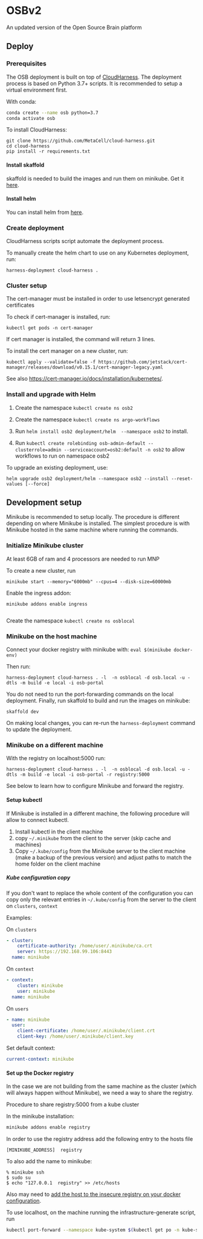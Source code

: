 # OSBv2

An updated version of the Open Source Brain platform

## Deploy

### Prerequisites

The OSB deployment is built on top of [CloudHarness](https://github.com/MetaCell/cloud-harness).
The deployment process is based on Python 3.7+ scripts. It is recommended to setup a virtual 
environment first.

With conda: 
```bash
conda create --name osb python=3.7
conda activate osb
```

To install CloudHarness:

```
git clone https://github.com/MetaCell/cloud-harness.git
cd cloud-harness
pip install -r requirements.txt
```

#### Install skaffold

skaffold is needed to build the images and run them on minikube.
Get it [here](https://skaffold.dev/docs/install/).

#### Install helm

You can install helm from [here](https://helm.sh/docs/intro/install/).

### Create deployment

CloudHarness scripts script automate the deployment process.

To manually create the helm chart to use on any Kubernetes deployment, run:

```
harness-deployment cloud-harness . 
```
### Cluster setup
The cert-manager must be installed in order to use letsencrypt generated certificates

To check if cert-manager is installed, run:
```
kubectl get pods -n cert-manager
```
If cert manager is installed, the command will return 3 lines.

To install the cert manager on a new cluster, run:
```
kubectl apply --validate=false -f https://github.com/jetstack/cert-manager/releases/download/v0.15.1/cert-manager-legacy.yaml
```

See also https://cert-manager.io/docs/installation/kubernetes/.


### Install and upgrade with Helm

1. Create the namespace `kubectl create ns osb2`
1. Create the namespace `kubectl create ns argo-workflows`

1. Run  `helm install osb2 deployment/helm  --namespace osb2` to install.
1. Run `kubectl create rolebinding osb-admin-default --clusterrole=admin --serviceaccount=osb2:default -n osb2` to allow workflows to run on namespace osb2

To upgrade an existing deployment, use:

```
helm upgrade osb2 deployment/helm --namespace osb2 --install --reset-values [--force]
```

## Development setup

Minikube is recommended to setup locally. The procedure is different depending on where Minikube is installed.
The simplest procedure is with Minikube hosted in the same machine where running the commands.


### Initialize Minikube cluster

At least 6GB of ram and 4 processors are needed to run MNP

To create a new cluster, run
```
minikube start --memory="6000mb" --cpus=4 --disk-size=60000mb
```

Enable the ingress addon:

```
minikube addons enable ingress


```

Create the namespace `kubectl create ns osblocal`

### Minikube on the host machine

Connect your docker registry with minikube with:
`eval $(minikube docker-env)`

Then run:
```
harness-deployment cloud-harness . -l  -n osblocal -d osb.local -u -dtls -m build -e local -i osb-portal 
```
You do not need to run the port-forwarding commands on the local deployment.
Finally, run skaffold to build and run the images on minikube:

```
skaffold dev
```

On making local changes, you can re-run the `harness-deployment` command to update the deployment.

### Minikube on a different machine

With the registry on localhost:5000 run:
```
harness-deployment cloud-harness . -l  -n osblocal -d osb.local -u -dtls -m build -e local -i osb-portal -r registry:5000
```

See below to learn how to configure Minikube and forward the registry.

#### Setup kubectl

If Minikube is installed in a different machine, the following procedure will allow to connect kubectl.

1. Install kubectl in the client machine
1. copy `~/.minikube` from the client to the server (skip cache and machines)
1. Copy `~/.kube/config` from the Minikube server to the client machine (make a backup of the previous version) and adjust paths to match the home folder on the client machine

##### Kube configuration copy

If you don't want to replace the whole content of the configuration you can copy only
 the relevant entries in `~/.kube/config` from the server to the client on `clusters`, `context`

Examples:

On `clusters`
```yaml
- cluster:
    certificate-authority: /home/user/.minikube/ca.crt
    server: https://192.168.99.106:8443
  name: minikube
```

On `context`
```yaml
- context:
    cluster: minikube
    user: minikube
  name: minikube
```

On `users`
```yaml
- name: minikube
  user:
    client-certificate: /home/user/.minikube/client.crt
    client-key: /home/user/.minikube/client.key
```

Set default context:
```yaml
current-context: minikube
```

#### Set up the Docker registry

In the case we are not building from the same machine as the cluster (which will always happen without Minikube),
we need a way to share the registry.

Procedure to share registry:5000 from a kube cluster

In the minikube installation:

```bash
minikube addons enable registry
```

In order to use the registry address add the following entry to the hosts file

```
[MINIKUBE_ADDRESS]  registry
```

To also add the name to minikube:

```
% minikube ssh
$ sudo su
$ echo "127.0.0.1  registry" >> /etc/hosts
```

Also may need to [add the host to the insecure registry on your docker configuration](https://stackoverflow.com/questions/49674004/docker-repository-server-gave-http-response-to-https-client/54190375).

To use localhost, on the machine running the infrastructure-generate script, run

```bash
kubectl port-forward --namespace kube-system $(kubectl get po -n kube-system --field-selector=status.phase=Running | grep registry | grep -v proxy | \awk '{print $1;}') 5000:5000
```
